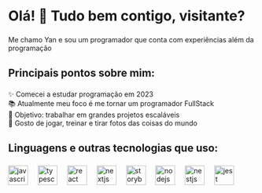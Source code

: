 <h1 align="left">Olá! 👋 Tudo bem contigo, visitante?</h1>

###

<p align="left">Me chamo Yan e sou um programador que conta com experiências além da programação</p>

###

<h2 align="left">Principais pontos sobre mim:</h2>

###

<p align="left">✨ Comecei a estudar programação em 2023<br>📚 Atualmente meu foco é me tornar um programador FullStack<br>🎯 Objetivo: trabalhar em grandes projetos escaláveis<br>🎲 Gosto de jogar, treinar e tirar fotos das coisas do mundo</p>

###

<h2 align="left">Linguagens e outras tecnologias que uso:</h2>

###

<div align="left">
  <img src="https://cdn.jsdelivr.net/gh/devicons/devicon/icons/javascript/javascript-original.svg" height="40" alt="javascript logo"  />
  <img width="12" />
  <img src="https://cdn.jsdelivr.net/gh/devicons/devicon/icons/typescript/typescript-original.svg" height="40" alt="typescript logo"  />
  <img width="12" />
  <img src="https://cdn.jsdelivr.net/gh/devicons/devicon/icons/react/react-original.svg" height="40" alt="react logo"  />
  <img width="12" />
  <img src="https://cdn.jsdelivr.net/gh/devicons/devicon/icons/nextjs/nextjs-original.svg" height="40" alt="nextjs logo"  />
  <img width="12" />
  <img src="https://cdn.jsdelivr.net/gh/devicons/devicon/icons/storybook/storybook-original.svg" height="40" alt="storybook logo"  />
  <img width="12" />
  <img src="https://cdn.jsdelivr.net/gh/devicons/devicon/icons/nodejs/nodejs-original.svg" height="40" alt="nodejs logo"  />
  <img width="12" />
  <img src="https://cdn.jsdelivr.net/gh/devicons/devicon/icons/nestjs/nestjs-original.svg" height="40" alt="nestjs logo"  />
  <img width="12" />
  <img src="https://cdn.jsdelivr.net/gh/devicons/devicon/icons/jest/jest-plain.svg" height="40" alt="jest logo"  />
</div>

###
